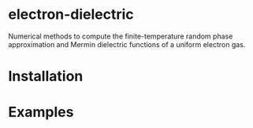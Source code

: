 # electron-dielectric
Numerical methods to compute the finite-temperature random phase approximation and Mermin dielectric functions of a uniform electron gas.

# Installation

# Examples
